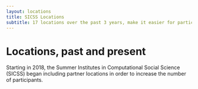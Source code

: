 ```yaml
---
layout: locations
title: SICSS Locations
subtitle: 17 locations over the past 3 years, make it easier for participants around the world to attend.
---
```


# Locations, past and present

Starting in 2018, the Summer Institutes in Computational Social Science (SICSS) began including partner locations in
order to increase the number of participants.